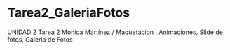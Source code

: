 # Tarea2_GaleriaFotos
UNIDAD 2 Tarea 2 Monica Martínez / Maquetacion , Animaciones, Slide de fotos, Galeria de Fotos
